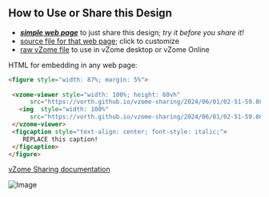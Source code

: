 
## How to Use or Share this Design

 - [***simple web page***](<https://vorth.github.io/vzome-sharing/2024/06/01/02-51-59.807Z-60-red-panels/>) to just share this design; *try it before you share it!*
 - [source file for that web page](<https://github.com/vorth/vzome-sharing/edit/main/2024/06/01/02-51-59.807Z-60-red-panels/index.md>); click to customize
 - [raw vZome file](<https://raw.githubusercontent.com/vorth/vzome-sharing/main/2024/06/01/02-51-59.807Z-60-red-panels/60-red-panels.vZome>) to use in vZome desktop or vZome Online
 
 HTML for embedding in any web page:
 ```html
<figure style="width: 87%; margin: 5%">
  
  <vzome-viewer style="width: 100%; height: 60vh" 
       src="https://vorth.github.io/vzome-sharing/2024/06/01/02-51-59.807Z-60-red-panels/60-red-panels.vZome" >
    <img  style="width: 100%"
       src="https://vorth.github.io/vzome-sharing/2024/06/01/02-51-59.807Z-60-red-panels/60-red-panels.png" >
  </vzome-viewer>
  <figcaption style="text-align: center; font-style: italic;">
     REPLACE this caption!
  </figcaption>
</figure>

 ```

[vZome Sharing documentation](https://vzome.github.io/vzome/sharing.html#how-it-works)

![Image](<60-red-panels.png>)

